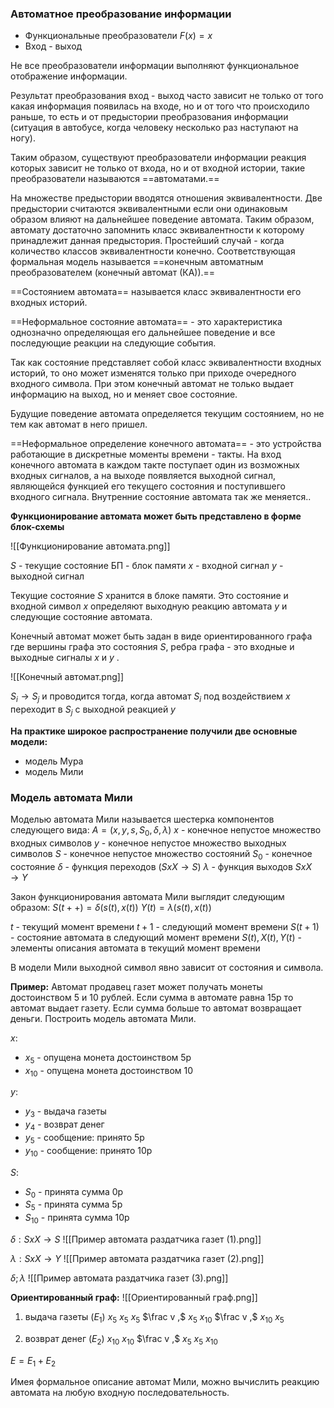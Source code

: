 ### Автоматное преобразование информации

- Функциональные преобразователи $F(x) = x$
- Вход - выход

Не все преобразователи информации выполняют функциональное отображение информации.

Результат преобразования вход - выход часто зависит не только от того какая информация появилась на входе, но и от того что происходило раньше, то есть и от предыстории преобразования информации (ситуация в автобусе, когда человеку несколько раз наступают на ногу).

Таким образом, существуют преобразователи информации реакция которых зависит не только от входа, но и от входной истории, такие преобразователи называются ==автоматами.==

На множестве предыстории вводятся отношения эквивалентности. Две предыстории считаются эквивалентными если они одинаковым образом влияют на дальнейшее поведение автомата. Таким образом, автомату достаточно запомнить класс эквивалентности к которому принадлежит данная предыстория. Простейший случай - когда количество классов эквивалентности конечно. Соответствующая формальная модель называется ==конечным автоматным преобразователем (конечный автомат (КА)).==

==Состоянием автомата== называется класс эквивалентности его входных историй.

==Неформальное состояние автомата== - это характеристика однозначно определяющая его дальнейшее поведение и все последующие реакции на следующие события.

Так как состояние представляет собой класс эквивалентности входных историй, то оно может изменятся только при приходе очередного входного символа. При этом конечный автомат не только выдает информацию на выход, но и меняет свое состояние.

Будущие поведение автомата определяется текущим состоянием, но не тем как автомат в него пришел.

==Неформальное определение конечного автомата== - это устройства работающие в дискретные моменты времени - такты. На вход конечного автомата в каждом такте поступает один из возможных входных сигналов, а на выходе появляется выходной сигнал, являющейся функцией его текущего состояния и поступившего входного сигнала. Внутренние состояние автомата так же меняется..

**Функционирование автомата может быть представлено в форме блок-схемы** 

![[Функционирование автомата.png]]

$S$ - текущие состояние
БП - блок памяти
$x$ - входной сигнал
$y$ - выходной сигнал

Текущие состояние $S$ хранится в блоке памяти. Это состояние и входной символ $x$ определяют выходную реакцию автомата $y$ и следующие состояние автомата.

Конечный автомат может быть задан в виде ориентированного графа где вершины графа это состояния $S$, ребра графа - это входные и выходные сигналы $x$ и $y$ .

![[Конечный автомат.png]]

$S_{i}\to{S_{j}}$ и проводится тогда, когда автомат $S_{i}$ под воздействием $x$ переходит в $S_{j}$ с выходной реакцией $y$

**На практике широкое распространение получили две основные модели:**
- модель Мура
- модель Мили

### Модель автомата Мили

Моделью автомата Мили называется шестерка компонентов следующего вида:
$A = (x,y,s,S_0,\delta,\lambda)$
$x$ - конечное непустое множество входных символов
$y$ - конечное непустое множество выходных символов
$S$ - конечное непустое множество состояний
$S_{0}$ - конечное состояние
$\delta$ - функция переходов $(S x X\to S)$
$\lambda$ - функция выходов $S x X\to Y$

Закон функционирования автомата Мили выглядит следующим образом:
$S(t++)=\delta{(s(t),x(t))}$
$Y(t)=\lambda{(s(t),x(t))}$

$t$ - текущий момент времени
$t+1$ - следующий момент времени 
$S(t+1)$ - состояние автомата в следующий момент времени
$S(t),X(t),Y(t)$ - элементы описания автомата в текущий момент времени

В модели Мили выходной символ явно зависит от состояния и символа.

**Пример:**
Автомат продавец газет может получать монеты достоинством 5 и 10 рублей. Если сумма в автомате равна 15р то автомат выдает газету. Если сумма больше то автомат возвращает деньги. Построить модель автомата Мили.

$x$:
- $x_{5}$ - опущена монета достоинством 5р
- $x_{10}$ - опущена монета достоинством 10

$y$:
- $y_{3}$ - выдача газеты
- $y_{4}$ - возврат денег
- $y_{5}$ - сообщение: принято 5р
- $y_{10}$ - сообщение: принято 10р

$S$:
- $S_{0}$ - принята сумма 0р
- $S_{5}$ - принята сумма 5р
- $S_{10}$ - принята сумма 10р

$\delta:SxX\to S$
![[Пример автомата раздатчика газет (1).png]]

$\lambda: SxX\to Y$
![[Пример автомата раздатчика газет (2).png]]

$\delta;\lambda$
![[Пример автомата раздатчика газет (3).png]]

**Ориентированный граф:**
![[Ориентированный граф.png]]

1. выдача газеты $(E_1)$
$x_{5}$ $x_{5}$ $x_{5}$ $\frac v ,$ $x_{5}$ $x_{10}$ $\frac v ,$ $x_{10}$ $x_{5}$

2. возврат денег $(E_2)$
$x_{10}$ $x_{10}$ $\frac v ,$ $x_{5}$ $x_{5}$ $x_{10}$

$E = E_1+E_2$

Имея формальное описание автомат Мили, можно вычислить реакцию автомата на любую входную последовательность.


